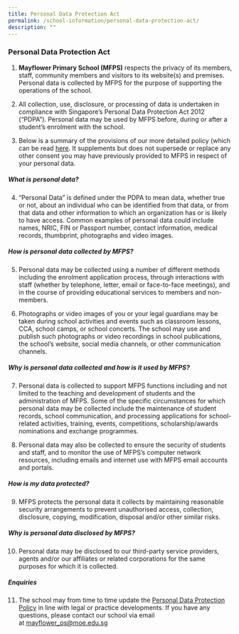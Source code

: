 ```yaml
---
title: Personal Data Protection Act
permalink: /school-information/personal-data-protection-act/
description: ""
---
```

### **Personal Data Protection Act**
1. **Mayflower Primary School (MFPS)** respects the privacy of its members, staff, community members and visitors to its website(s) and premises. Personal data is collected by MFPS for the purpose of supporting the operations of the school.

2. All collection, use, disclosure, or processing of data is undertaken in compliance with Singapore’s Personal Data Protection Act 2012 (“PDPA”). Personal data may be used by MFPS before, during or after a student’s enrolment with the school.

3. Below is a summary of the provisions of our more detailed policy (which can be read [here](/files/mfps%20pdpa.pdf). It supplements but does not supersede or replace any other consent you may have previously provided to MFPS in respect of your personal data.

##### **What is personal data?**
4. “Personal Data” is defined under the PDPA to mean data, whether true or not, about an individual who can be identified from that data, or from that data and other information to which an organization has or is likely to have access. Common examples of personal data could include names, NRIC, FIN or Passport number, contact information, medical records, thumbprint, photographs and video images.

##### **How is personal data collected by MFPS?**
5. Personal data may be collected using a number of different methods including the enrolment application process, through interactions with staff (whether by telephone, letter, email or face-to-face meetings), and in the course of providing educational services to members and non-members.

6. Photographs or video images of you or your legal guardians may be taken during school activities and events such as classroom lessons, CCA, school camps, or school concerts. The school may use and publish such photographs or video recordings in school publications, the school’s website, social media channels, or other communication channels.

##### **Why is personal data collected and how is it used by MFPS?**
7. Personal data is collected to support MFPS functions including and not limited to the teaching and development of students and the administration of MFPS. Some of the specific circumstances for which personal data may be collected include the maintenance of student records, school communication, and processing applications for school-related activities, training, events, competitions, scholarship/awards nominations and exchange programmes.

8. Personal data may also be collected to ensure the security of students and staff, and to monitor the use of MFPS’s computer network resources, including emails and internet use with MFPS email accounts and portals.

##### **How is my data protected?**
9. MFPS protects the personal data it collects by maintaining reasonable security arrangements to prevent unauthorised access, collection, disclosure, copying, modification, disposal and/or other similar risks.

##### **Why is personal data disclosed by MFPS?**
10. Personal data may be disclosed to our third-party service providers, agents and/or our affiliates or related corporations for the same purposes for which it is collected.

##### **Enquiries**
11. The school may from time to time update the [Personal Data Protection Policy](/files/MFPS%20PDPA%20Policy_2021060.pdf) in line with legal or practice developments. If you have any questions, please contact our school via email at [mayflower\_ps@moe.edu.sg](mailto:mayflower_ps@moe.edu.sg)





